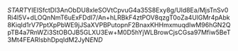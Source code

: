 $START$YIEISfctDl3AnObDU8xleSOVtCpvuG4a35S8Exy8g/Uld8Ea/MjsTnSv0Ri4l5V+dLOQnNmT6uExFDdI7/An+hLRBkF4ztPOV8qzgT0oZa4UlGMr4pAbk8KiqId1rV7PptXpPbWE9jJSaXVPBPutopnF2BnaxKHHmxmuqdlwM96hGN2QpTB4a7RnWZi3StOBOJB5GLXU3Ew+M0D5hYjWLBrowCjsCGsa97Mfiw5BeT3Mt4FEARlsbhDpqIdM2JyN$END$